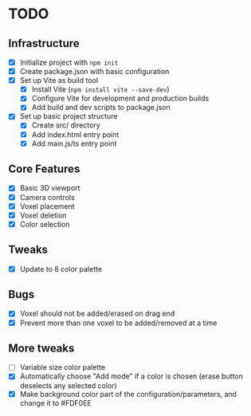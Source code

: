 # TODO

## Infrastructure
- [x] Initialize project with `npm init`
- [x] Create package.json with basic configuration
- [x] Set up Vite as build tool
  - [x] Install Vite (`npm install vite --save-dev`)
  - [x] Configure Vite for development and production builds
  - [x] Add build and dev scripts to package.json
- [x] Set up basic project structure
  - [x] Create src/ directory
  - [x] Add index.html entry point
  - [x] Add main.js/ts entry point

## Core Features
- [x] Basic 3D viewport
- [x] Camera controls
- [x] Voxel placement
- [x] Voxel deletion
- [x] Color selection

## Tweaks
- [x] Update to 8 color palette

## Bugs
- [x] Voxel should not be added/erased on drag end
- [x] Prevent more than one voxel to be added/removed at a time

## More tweaks
- [ ] Variable size color palette
- [x] Automatically choose "Add mode" if a color is chosen (erase button deselects any selected color)
- [x] Make background color part of the configuration/parameters, and change it to #FDF0EE